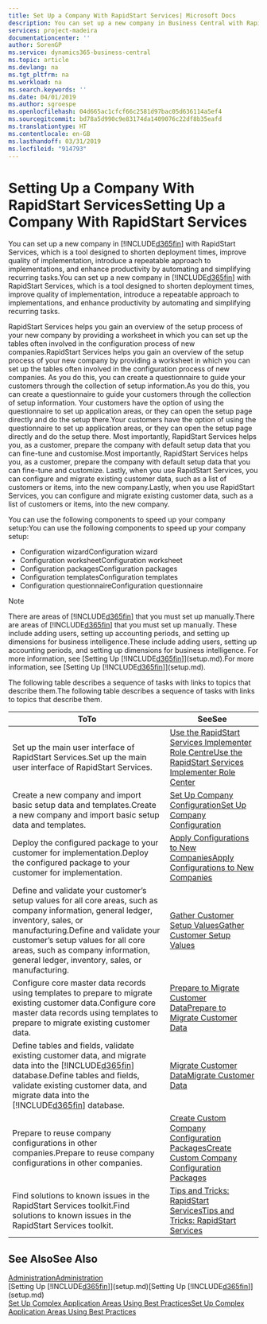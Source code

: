 ```yaml
---
title: Set Up a Company With RapidStart Services| Microsoft Docs
description: You can set up a new company in Business Central with RapidStart services, which is a tool designed to shorten deployment times, improve quality of implementation, introduce a repeatable approach to implementations, and enhance productivity by automating and simplifying recurring tasks.
services: project-madeira
documentationcenter: ''
author: SorenGP
ms.service: dynamics365-business-central
ms.topic: article
ms.devlang: na
ms.tgt_pltfrm: na
ms.workload: na
ms.search.keywords: ''
ms.date: 04/01/2019
ms.author: sgroespe
ms.openlocfilehash: 04d665ac1cfcf66c2581d97bac05d636114a5ef4
ms.sourcegitcommit: bd78a5d990c9e83174da1409076c22df8b35eafd
ms.translationtype: HT
ms.contentlocale: en-GB
ms.lasthandoff: 03/31/2019
ms.locfileid: "914793"
---
```

# <a name="setting-up-a-company-with-rapidstart-services"></a><span data-ttu-id="6be09-103">Setting Up a Company With RapidStart Services</span><span class="sxs-lookup"><span data-stu-id="6be09-103">Setting Up a Company With RapidStart Services</span></span>
<span data-ttu-id="6be09-104">You can set up a new company in [!INCLUDE[d365fin](includes/d365fin_md.md)] with RapidStart Services, which is a tool designed to shorten deployment times, improve quality of implementation, introduce a repeatable approach to implementations, and enhance productivity by automating and simplifying recurring tasks.</span><span class="sxs-lookup"><span data-stu-id="6be09-104">You can set up a new company in [!INCLUDE[d365fin](includes/d365fin_md.md)] with RapidStart Services, which is a tool designed to shorten deployment times, improve quality of implementation, introduce a repeatable approach to implementations, and enhance productivity by automating and simplifying recurring tasks.</span></span>  

<span data-ttu-id="6be09-105">RapidStart Services helps you gain an overview of the setup process of your new company by providing a worksheet in which you can set up the tables often involved in the configuration process of new companies.</span><span class="sxs-lookup"><span data-stu-id="6be09-105">RapidStart Services helps you gain an overview of the setup process of your new company by providing a worksheet in which you can set up the tables often involved in the configuration process of new companies.</span></span> <span data-ttu-id="6be09-106">As you do this, you can create a questionnaire to guide your customers through the collection of setup information.</span><span class="sxs-lookup"><span data-stu-id="6be09-106">As you do this, you can create a questionnaire to guide your customers through the collection of setup information.</span></span> <span data-ttu-id="6be09-107">Your customers have the option of using the questionnaire to set up application areas, or they can open the setup page directly and do the setup there.</span><span class="sxs-lookup"><span data-stu-id="6be09-107">Your customers have the option of using the questionnaire to set up application areas, or they can open the setup page directly and do the setup there.</span></span> <span data-ttu-id="6be09-108">Most importantly, RapidStart Services helps you, as a customer, prepare the company with default setup data that you can fine-tune and customise.</span><span class="sxs-lookup"><span data-stu-id="6be09-108">Most importantly, RapidStart Services helps you, as a customer, prepare the company with default setup data that you can fine-tune and customize.</span></span> <span data-ttu-id="6be09-109">Lastly, when you use RapidStart Services, you can configure and migrate existing customer data, such as a list of customers or items, into the new company.</span><span class="sxs-lookup"><span data-stu-id="6be09-109">Lastly, when you use RapidStart Services, you can configure and migrate existing customer data, such as a list of customers or items, into the new company.</span></span>

<span data-ttu-id="6be09-110">You can use the following components to speed up your company setup:</span><span class="sxs-lookup"><span data-stu-id="6be09-110">You can use the following components to speed up your company setup:</span></span>  

-   <span data-ttu-id="6be09-111">Configuration wizard</span><span class="sxs-lookup"><span data-stu-id="6be09-111">Configuration wizard</span></span>  
-   <span data-ttu-id="6be09-112">Configuration worksheet</span><span class="sxs-lookup"><span data-stu-id="6be09-112">Configuration worksheet</span></span>  
-   <span data-ttu-id="6be09-113">Configuration packages</span><span class="sxs-lookup"><span data-stu-id="6be09-113">Configuration packages</span></span>  
-   <span data-ttu-id="6be09-114">Configuration templates</span><span class="sxs-lookup"><span data-stu-id="6be09-114">Configuration templates</span></span>  
-   <span data-ttu-id="6be09-115">Configuration questionnaire</span><span class="sxs-lookup"><span data-stu-id="6be09-115">Configuration questionnaire</span></span>  

> [!Note]  
>  <span data-ttu-id="6be09-116">There are areas of [!INCLUDE[d365fin](includes/d365fin_md.md)] that you must set up manually.</span><span class="sxs-lookup"><span data-stu-id="6be09-116">There are areas of [!INCLUDE[d365fin](includes/d365fin_md.md)] that you must set up manually.</span></span> <span data-ttu-id="6be09-117">These include adding users, setting up accounting periods, and setting up dimensions for business intelligence.</span><span class="sxs-lookup"><span data-stu-id="6be09-117">These include adding users, setting up accounting periods, and setting up dimensions for business intelligence.</span></span> <span data-ttu-id="6be09-118">For more information, see [Setting Up [!INCLUDE[d365fin](includes/d365fin_md.md)]](setup.md).</span><span class="sxs-lookup"><span data-stu-id="6be09-118">For more information, see [Setting Up [!INCLUDE[d365fin](includes/d365fin_md.md)]](setup.md).</span></span>

 <span data-ttu-id="6be09-119">The following table describes a sequence of tasks with links to topics that describe them.</span><span class="sxs-lookup"><span data-stu-id="6be09-119">The following table describes a sequence of tasks with links to topics that describe them.</span></span>

|<span data-ttu-id="6be09-120">**To**</span><span class="sxs-lookup"><span data-stu-id="6be09-120">**To**</span></span>|<span data-ttu-id="6be09-121">**See**</span><span class="sxs-lookup"><span data-stu-id="6be09-121">**See**</span></span>|  
|------------|-------------|  
|<span data-ttu-id="6be09-122">Set up the main user interface of RapidStart Services.</span><span class="sxs-lookup"><span data-stu-id="6be09-122">Set up the main user interface of RapidStart Services.</span></span>|[<span data-ttu-id="6be09-123">Use the RapidStart Services Implementer Role Centre</span><span class="sxs-lookup"><span data-stu-id="6be09-123">Use the RapidStart Services Implementer Role Center</span></span>](admin-how-to-use-the-rapidstart-services-role-center-to-track-progress.md)|  
|<span data-ttu-id="6be09-124">Create a new company and import basic setup data and templates.</span><span class="sxs-lookup"><span data-stu-id="6be09-124">Create a new company and import basic setup data and templates.</span></span>|[<span data-ttu-id="6be09-125">Set Up Company Configuration</span><span class="sxs-lookup"><span data-stu-id="6be09-125">Set Up Company Configuration</span></span>](admin-set-up-company-configuration.md)|  
|<span data-ttu-id="6be09-126">Deploy the configured package to your customer for implementation.</span><span class="sxs-lookup"><span data-stu-id="6be09-126">Deploy the configured package to your customer for implementation.</span></span>|[<span data-ttu-id="6be09-127">Apply Configurations to New Companies</span><span class="sxs-lookup"><span data-stu-id="6be09-127">Apply Configurations to New Companies</span></span>](admin-apply-configuration-to-new-companies.md)|
|<span data-ttu-id="6be09-128">Define and validate your customer’s setup values for all core areas, such as company information, general ledger, inventory, sales, or manufacturing.</span><span class="sxs-lookup"><span data-stu-id="6be09-128">Define and validate your customer’s setup values for all core areas, such as company information, general ledger, inventory, sales, or manufacturing.</span></span>|[<span data-ttu-id="6be09-129">Gather Customer Setup Values</span><span class="sxs-lookup"><span data-stu-id="6be09-129">Gather Customer Setup Values</span></span>](admin-gather-customer-setup-values.md)|  
|<span data-ttu-id="6be09-130">Configure core master data records using templates to prepare to migrate existing customer data.</span><span class="sxs-lookup"><span data-stu-id="6be09-130">Configure core master data records using templates to prepare to migrate existing customer data.</span></span>|[<span data-ttu-id="6be09-131">Prepare to Migrate Customer Data</span><span class="sxs-lookup"><span data-stu-id="6be09-131">Prepare to Migrate Customer Data</span></span>](admin-use-templates-to-prepare-customer-data-for-migration.md)|  
|<span data-ttu-id="6be09-132">Define tables and fields, validate existing customer data, and migrate data into the [!INCLUDE[d365fin](includes/d365fin_md.md)] database.</span><span class="sxs-lookup"><span data-stu-id="6be09-132">Define tables and fields, validate existing customer data, and migrate data into the [!INCLUDE[d365fin](includes/d365fin_md.md)] database.</span></span>|[<span data-ttu-id="6be09-133">Migrate Customer Data</span><span class="sxs-lookup"><span data-stu-id="6be09-133">Migrate Customer Data</span></span>](admin-migrate-customer-data.md)|
|<span data-ttu-id="6be09-134">Prepare to reuse company configurations in other companies.</span><span class="sxs-lookup"><span data-stu-id="6be09-134">Prepare to reuse company configurations in other companies.</span></span>|[<span data-ttu-id="6be09-135">Create Custom Company Configuration Packages</span><span class="sxs-lookup"><span data-stu-id="6be09-135">Create Custom Company Configuration Packages</span></span>](admin-how-to-create-custom-company-configuration-packages.md)|
|<span data-ttu-id="6be09-136">Find solutions to known issues in the RapidStart Services toolkit.</span><span class="sxs-lookup"><span data-stu-id="6be09-136">Find solutions to known issues in the RapidStart Services toolkit.</span></span>|[<span data-ttu-id="6be09-137">Tips and Tricks: RapidStart Services</span><span class="sxs-lookup"><span data-stu-id="6be09-137">Tips and Tricks: RapidStart Services</span></span>](admin-tips-and-tricks-rapidstart-services.md)|  

## <a name="see-also"></a><span data-ttu-id="6be09-138">See Also</span><span class="sxs-lookup"><span data-stu-id="6be09-138">See Also</span></span>  
[<span data-ttu-id="6be09-139">Administration</span><span class="sxs-lookup"><span data-stu-id="6be09-139">Administration</span></span>](admin-setup-and-administration.md)  
<span data-ttu-id="6be09-140">[Setting Up [!INCLUDE[d365fin](includes/d365fin_md.md)]](setup.md)</span><span class="sxs-lookup"><span data-stu-id="6be09-140">[Setting Up [!INCLUDE[d365fin](includes/d365fin_md.md)]](setup.md)</span></span>  
[<span data-ttu-id="6be09-141">Set Up Complex Application Areas Using Best Practices</span><span class="sxs-lookup"><span data-stu-id="6be09-141">Set Up Complex Application Areas Using Best Practices</span></span>](set-up-complex-application-areas-using-best-practices.md)   
